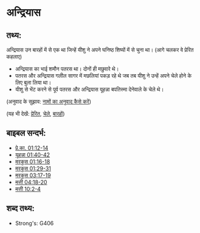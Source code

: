# अन्द्रियास #

## तथ्य: ##

अन्द्रियास उन बारहों में से एक था जिन्हें यीशु ने अपने घनिष्ठ शिष्यों में से चुना था। (आगे चलकर वे प्रेरित कहलाए)

* अन्द्रियास का भाई शमौन पतरस था। दोनों ही मछुवारे थे।
* पतरस और अन्द्रियास गलील सागर में मछलियां पकड़ रहे थे जब तब यीशु ने उन्हें अपने चेले होने के लिए बुला लिया था।
* यीशु से भेंट करने से पूर्व पतरस और अन्द्रियास यूहन्ना बपतिस्मा देनेवाले के चेले थे।

(अनुवाद के सुझाव: [नामों का अनुवाद कैसे करें](rc://hi/ta/man/translate/translate-names))

(यह भी देखें: [प्रेरित](../kt/apostle.md), [चेले](../kt/disciple.md), [बारहों](../kt/thetwelve.md))

## बाइबल सन्दर्भ: ##

* [प्रे.का. 01:12-14](rc://hi/tn/help/act/01/12)
* [यूहन्ना 01:40-42](rc://hi/tn/help/jhn/01/40)
* [मरकुस 01:16-18](rc://hi/tn/help/mrk/01/16)
* [मरकुस 01:29-31](rc://hi/tn/help/mrk/01/29)
* [मरकुस 03:17-19](rc://hi/tn/help/mrk/03/17)
* [मत्ती 04:18-20](rc://hi/tn/help/mat/04/18)
* [मत्ती 10:2-4](rc://hi/tn/help/mat/10/02)

## शब्द तथ्य: ##

* Strong's: G406
